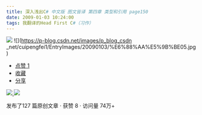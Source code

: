 ```yaml
---
title: 深入浅出C# 中文版 图文皆译 第四章 类型和引用 page150
date: 2009-01-03 10:24:00
tags: 我翻译的Head First C#（习作）
---
```

![](https://p-blog.csdn.net/images/p_blog_csdn_net/cuipengfei1/EntryImages/20090103/%E6%88%AA%E5%9B%BE04.jpg) ![](https://p-blog.csdn.net/images/p_blog_csdn
_net/cuipengfei1/EntryImages/20090103/%E6%88%AA%E5%9B%BE05.jpg)

  * [ 点赞  1  ](javascript:;)
  * [ 收藏  ](javascript:;)
  * [ 分享 ](javascript:;)

[ ![](https://profile.csdnimg.cn/5/2/5/3_cuipengfei1)
![](https://g.csdnimg.cn/static/user-reg-year/1x/11.png)
](https://blog.csdn.net/cuipengfei1)



发布了127 篇原创文章  ·  获赞 8  ·  访问量 74万+


